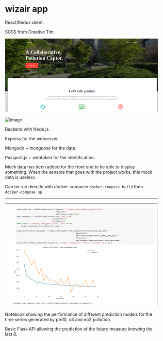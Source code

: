 # wizair app

React/Redux client.

SCSS from Creative Tim.


![Alt text](/img/LandingPage.png?raw=true "Optional Title")


![image](https://user-images.githubusercontent.com/34556770/135856190-1ed26fb0-0428-434e-88a5-13d5d5c97d02.png)




Backend with Node.js. 


Express for the webserver.


Mongodb + mongoose for the data.


Passport.js + webtoken for the identification.


Mock data has been added for the front end to be able to display something. When the sensors that goes with the project works, this mock data is useless.

Can be run directly with docker-compose `docker-compose build` then `docker-compose up`




******************************************************************************************************************************************************************************

******************************************************************************************************************************************************************************

![Alt text](/img/notebook.PNG?raw=true "Optional Title")

Notebook showing the performance of different prediction models for the time series generated by pm10, o3 and no2 pollution.

Basic Flask API allowing the prediction of the future measure knowing the last 8.
